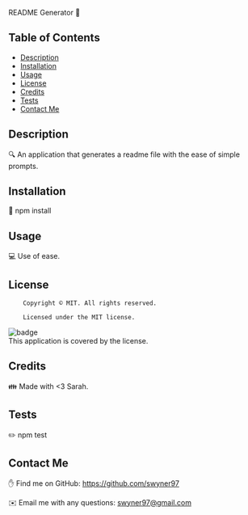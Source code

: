  README Generator  👋</h1>

## Table of Contents

- [Description](#description)
- [Installation](#installation)
- [Usage](#usage)
- [License](#license)
- [Credits](#contributing)
- [Tests](#tests)
- [Contact Me](#Contact)

## Description

🔍 An application that generates a readme file with the ease of simple prompts. 

## Installation

💾 npm install

## Usage

💻 Use of ease. 

## License

        Copyright © MIT. All rights reserved. 
        
        Licensed under the MIT license.
![badge](https://img.shields.io/badge/license-MIT-brightgreen)
<br />
This application is covered by the  license. 

## Credits

👪 Made with <3 Sarah. 

## Tests

✏️ npm test

## Contact Me

✋ Find me on GitHub: https://github.com/swyner97

✉️ Email me with any questions: swyner97@gmail.com